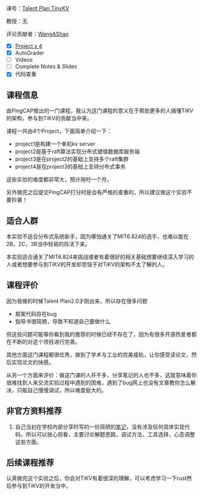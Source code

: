 课号：[Talent Plan TinyKV](https://university.pingcap.com/talent-plan/implement-a-mini-distributed-key-value-database/) 

教授：无

评论贡献者：[WangAShao](https://github.com/WangAShao)

- [x] [Project x 4](https://github.com/tidb-incubator/tinykv)
- [x] AutoGrader
- [ ] Videos
- [ ] Complete Notes & Slides
- [x] 代码查重

## 课程信息

由PingCAP推出的一门课程，我认为这门课程的意义在于帮助更多的人搞懂TiKV的架构，参与到TiKV的贡献当中来。

课程一共由4个Project，下面简单介绍一下：

- project1是构建一个单机kv server
- project2是基于raft算法实现分布式键值数据库服务端
- project3是在project2的基础上支持多个raft集群
- project4是在project3的基础上支持分布式事务

这些实验的难度都非常大，预计用时一个月。

另外做完之后提交PingCAP打分时是会有严格的查重的，所以建议做这个实验不要抄袭！

## 适合人群

本实验不适合分布式系统新手，因为哪怕通关了MIT6.824的选手，也难以能在2B，2C，3B当中轻易的存活下来。

本实验适合通关了MIT6.824来挑战或者有着很好的相关基础想要继续深入学习的人或者想要参与到TiKV的开发却苦恼于对TiKV的架构不太了解的人。

## 课程评价

因为我做的时候Talent Plan2.0才刚出来，所以存在很多问题

- 框架代码存在bug
- 指导书很简陋，导致不知道自己要做什么

但这些问题可能等你看到我的推荐的时候已经不存在了，因为有很多开源热爱者都在不断的对这个项目进行完善。

其他方面这门课程都很优秀，做到了学术与工业的完美接轨，让你感受读论文，然后实现论文的快感。

从另一个方面来评价：做这门课的人并不多，分享笔记的人也不多，这就意味着你很难找到人来交流实验过程中遇到的困难，遇到了bug网上也没有文章教你怎么解决，只能自己慢慢调试，所以难度挺大的。

## 非官方资料推荐

1. 自己当初在学校内部分享时写的一份简陋的[笔记](https://zhuanlan.zhihu.com/p/382432820)，没有涉及任何具体实现代码，所以可以放心观看，主要讨论解题思路，调试方法，工具选择，心态调整这些方面。

## 后续课程推荐

认真做完这个实验之后，你会对TiKV有着很深的理解，可以考虑学习一下rust然后参与到TiKV的开发当中。